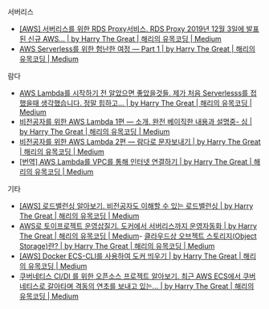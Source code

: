 서버리스
- [[AWS] 서버리스를 위한 RDS Proxy서비스. RDS Proxy 2019년 12월 3일에 발표된 신규 AWS… | by Harry The Great | 해리의 유목코딩 | Medium](https://medium.com/harrythegreat/aws-%EC%84%9C%EB%B2%84%EB%A6%AC%EC%8A%A4%EB%A5%BC-%EC%9C%84%ED%95%9C-rds-proxy%EC%84%9C%EB%B9%84%EC%8A%A4-fb5815b83cce)
- [AWS Serverless를 위한 험난한 여정 — Part 1 | by Harry The Great | 해리의 유목코딩 | Medium](https://medium.com/harrythegreat/aws-serverless%EB%A5%BC-%EC%9C%84%ED%95%9C-%ED%97%98%EB%82%9C%ED%95%9C-%EC%97%AC%EC%A0%95-part-1-56ab4be383f3)

람다
- [AWS Lambda를 시작하기 전 알았으면 좋았을것들. 제가 처음 Serverlesss를 접했을때 생각했습니다. 정말 힙하고… | by Harry The Great | 해리의 유목코딩 | Medium](https://medium.com/harrythegreat/aws-lambda%EB%A5%BC-%EC%8B%9C%EC%9E%91%ED%95%98%EA%B8%B0-%EC%A0%84-%EC%95%8C%EC%95%98%EC%9C%BC%EB%A9%B4-%EC%A2%8B%EC%95%98%EC%9D%84%EA%B2%83%EB%93%A4-788bd3b3bdd2)
- [비전공자를 위한 AWS Lambda 1편 — 소개. 완전 베이직한 내용과 설명중- 심 | by Harry The Great | 해리의 유목코딩 | Medium](https://medium.com/harrythegreat/%EB%B9%84%EC%A0%84%EA%B3%B5%EC%9E%90%EB%A5%BC-%EC%9C%84%ED%95%9C-aws-lambda-1%ED%8E%B8-5697cee473eb)
- [비전공자를 위한 AWS Lambda 2편 — 람다로 문자보내기 | by Harry The Great | 해리의 유목코딩 | Medium](https://medium.com/harrythegreat/%EB%B9%84%EC%A0%84%EA%B3%B5%EC%9E%90%EB%A5%BC-%EC%9C%84%ED%95%9C-aws-lambda-2%ED%8E%B8-%EB%9E%8C%EB%8B%A4%EB%A1%9C-%EB%AC%B8-3b73f43d2e20)
- [[번역] AWS Lambda를 VPC를 통해 인터넷 연결하기 | by Harry The Great | 해리의 유목코딩 | Medium](https://medium.com/harrythegreat/%EB%B2%88%EC%97%AD-aws-lambda%EB%A5%BC-vpc%EB%A5%BC-%ED%86%B5%ED%95%B4-%EC%9D%B8%ED%84%B0%EB%84%B7-%EC%97%B0%EA%B2%B0%ED%95%98%EA%B8%B0-d227e4262238)

기타
- [[AWS] 로드밸런싱 알아보기. 비전공자도 이해할 수 있는 로드밸런싱 | by Harry The Great | 해리의 유목코딩 | Medium](https://medium.com/harrythegreat/aws-%EB%A1%9C%EB%93%9C%EB%B0%B8%EB%9F%B0%EC%8B%B1-%EC%95%8C%EC%95%84%EB%B3%B4%EA%B8%B0-9fd0955f859e)
- [AWS로 토이프로젝트 운영삽질기. 도커에서 서버리스까지 운영자동화 | by Harry The Great | 해리의 유목코딩 | Medium](https://medium.com/harrythegreat/aws%EB%A1%9C-%ED%86%A0%EC%9D%B4%ED%94%84%EB%A1%9C%EC%A0%9D%ED%8A%B8-%EC%9A%B4%EC%98%81%ED%95%98%EA%B8%B0-5a77f7e13521)- [클라우드상 오브젝트 스토리지(Object Storage)란? | by Harry The Great | 해리의 유목코딩 | Medium](https://medium.com/harrythegreat/%ED%81%B4%EB%9D%BC%EC%9A%B0%EB%93%9C%EC%83%81-%EC%98%A4%EB%B8%8C%EC%A0%9D%ED%8A%B8-%EC%8A%A4%ED%86%A0%EB%A6%AC%EC%A7%80-object-storage-%EB%9E%80-9d9c2da57649)
- [[AWS] Docker ECS-CLI를 사용하여 도커 띄우기 | by Harry The Great | 해리의 유목코딩 | Medium](https://medium.com/harrythegreat/aws-docker-ecs-cli%EB%A5%BC-%EC%82%AC%EC%9A%A9%ED%95%98%EC%97%AC-%EB%8F%84%EC%BB%A4-%EB%9D%84%EC%9A%B0%EA%B8%B0-54e05178735c)
- [쿠버네티스 CI/DI 를 위한 오픈소스 프로젝트 알아보기. 최근 AWS ECS에서 쿠버네티스로 갈아타며 격동의 연초를 보내고 있는… | by Harry The Great | 해리의 유목코딩 | Medium](https://medium.com/harrythegreat/%EC%BF%A0%EB%B2%84%EB%84%A4%ED%8B%B0%EC%8A%A4-ci-di-%EB%A5%BC-%EC%9C%84%ED%95%9C-%EC%98%A4%ED%94%88%EC%86%8C%EC%8A%A4-%ED%94%84%EB%A1%9C%EC%A0%9D%ED%8A%B8-%EC%95%8C%EC%95%84%EB%B3%B4%EA%B8%B0-a6657d429c26)